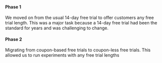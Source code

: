 #### Phase 1
We moved on from the usual 14-day free trial to offer customers any free trial length. This was a major task because a 14-day free trial had been the standard for years and was challenging to change.

#### Phase 2
Migrating from coupon-based free trials to coupon-less free trials. This allowed us to run experiments with any free trial lengths
